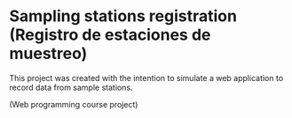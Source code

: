 # Sampling stations registration (Registro de estaciones de muestreo)
This project was created with the intention to simulate a web application to record data from sample stations.



(Web programming course project)
